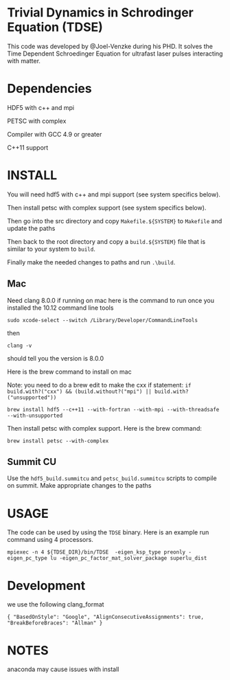 # Trivial Dynamics in Schrodinger Equation (TDSE)

This code was developed by @Joel-Venzke during his PHD. It solves the Time Dependent Schroedinger Equation for ultrafast laser pulses interacting with matter.

# Dependencies

HDF5 with c++ and mpi

PETSC with complex

Compiler with GCC 4.9 or greater

C++11 support

# INSTALL

You will need hdf5 with c++ and mpi support (see system specifics below). 

Then install petsc with complex support (see system specifics below).

Then go into the src directory and copy `Makefile.${SYSTEM}` to `Makefile` and update the paths

Then back to the root directory and copy a `build.${SYSTEM}` file that is similar to your system to `build`. 

Finally make the needed changes to paths and run `.\build`.

## Mac

Need clang 8.0.0 if running on mac here is the command to run once you installed the 10.12 command line tools

`sudo xcode-select --switch /Library/Developer/CommandLineTools`

then

`clang -v` 

should tell you the version is 8.0.0

Here is the brew command to install on mac 

Note: you need to do a brew edit to make the cxx if statement: `if build.with?("cxx") && (build.without?("mpi") || build.with?("unsupported"))`

`brew install hdf5 --c++11 --with-fortran --with-mpi --with-threadsafe --with-unsupported`

Then install petsc with complex support. Here is the brew command:

`brew install petsc --with-complex`

## Summit CU

Use the `hdf5_build.summitcu` and `petsc_build.summitcu` scripts to compile on summit. Make appropriate changes to the paths


# USAGE
The code can be used by using the `TDSE` binary. Here is an example run command using 4 processors.

`mpiexec -n 4 ${TDSE_DIR}/bin/TDSE  -eigen_ksp_type preonly -eigen_pc_type lu -eigen_pc_factor_mat_solver_package superlu_dist`

# Development 

we use the following clang_format 

`{
    "BasedOnStyle": "Google",
    "AlignConsecutiveAssignments": true,
    "BreakBeforeBraces": "Allman"
}`

# NOTES
anaconda may cause issues with install
